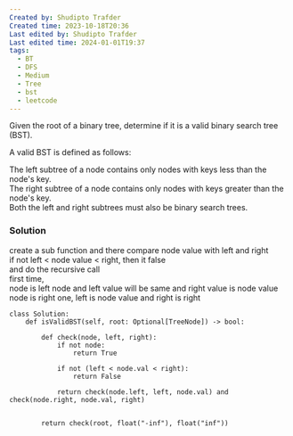 ```yaml
---
Created by: Shudipto Trafder
Created time: 2023-10-18T20:36
Last edited by: Shudipto Trafder
Last edited time: 2024-01-01T19:37
tags:
  - BT
  - DFS
  - Medium
  - Tree
  - bst
  - leetcode
---
```

Given the root of a binary tree, determine if it is a valid binary search tree (BST).

A valid BST is defined as follows:

The left subtree of a node contains only nodes with keys less than the node's key.  
The right subtree of a node contains only nodes with keys greater than the node's key.  
Both the left and right subtrees must also be binary search trees.  

### Solution

create a sub function and there compare node value with left and right  
if not left < node value < right, then it false  
and do the recursive call  
first time,  
node is left node and left value will be same and right value is node value  
node is right one, left is node value and right is right  

```Plain
class Solution:
    def isValidBST(self, root: Optional[TreeNode]) -> bool:

        def check(node, left, right):
            if not node:
                return True

            if not (left < node.val < right):
                return False

            return check(node.left, left, node.val) and check(node.right, node.val, right)


        return check(root, float("-inf"), float("inf"))


```